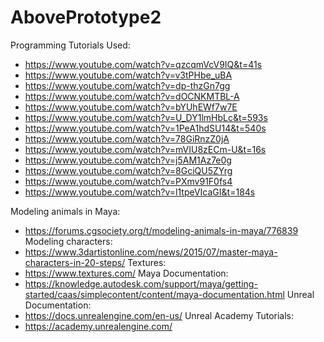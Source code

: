 # AbovePrototype2

Programming Tutorials Used:

- https://www.youtube.com/watch?v=qzcqmVcV9IQ&t=41s
- https://www.youtube.com/watch?v=v3tPHbe_uBA
- https://www.youtube.com/watch?v=dp-thzGn7gg
- https://www.youtube.com/watch?v=dOCNKMTBL-A
- https://www.youtube.com/watch?v=bYUhEWf7w7E
- https://www.youtube.com/watch?v=U_DY1lmHbLc&t=593s
- https://www.youtube.com/watch?v=1PeA1hdSU14&t=540s
- https://www.youtube.com/watch?v=78GiRnzZ0jA
- https://www.youtube.com/watch?v=mVIU8zECm-U&t=16s
- https://www.youtube.com/watch?v=j5AM1Az7e0g
- https://www.youtube.com/watch?v=8GciQU5ZYrg
- https://www.youtube.com/watch?v=PXmv91F0fs4
- https://www.youtube.com/watch?v=l1tpeVIcaGI&t=184s

Modeling animals in Maya: 
- https://forums.cgsociety.org/t/modeling-animals-in-maya/776839
Modeling characters:
- https://www.3dartistonline.com/news/2015/07/master-maya-characters-in-20-steps/
Textures: 
- https://www.textures.com/
Maya Documentation:
- https://knowledge.autodesk.com/support/maya/getting-started/caas/simplecontent/content/maya-documentation.html
Unreal Documentation:
- https://docs.unrealengine.com/en-us/
Unreal Academy Tutorials: 
- https://academy.unrealengine.com/

